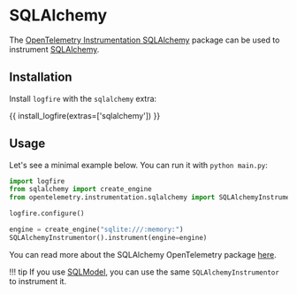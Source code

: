 # SQLAlchemy

The [OpenTelemetry Instrumentation SQLAlchemy][opentelemetry-sqlalchemy] package can be used to
instrument [SQLAlchemy][sqlalchemy].

## Installation

Install `logfire` with the `sqlalchemy` extra:

{{ install_logfire(extras=['sqlalchemy']) }}

## Usage

Let's see a minimal example below. You can run it with `python main.py`:

```py title="main.py"
import logfire
from sqlalchemy import create_engine
from opentelemetry.instrumentation.sqlalchemy import SQLAlchemyInstrumentor

logfire.configure()

engine = create_engine("sqlite:///:memory:")
SQLAlchemyInstrumentor().instrument(engine=engine)
```

You can read more about the SQLAlchemy OpenTelemetry package [here][opentelemetry-sqlalchemy].

!!! tip
    If you use [SQLModel][sqlmodel], you can use the same `SQLAlchemyInstrumentor` to instrument it.

[opentelemetry-sqlalchemy]: https://opentelemetry-python-contrib.readthedocs.io/en/latest/instrumentation/sqlalchemy/sqlalchemy.html
[sqlalchemy]: https://www.sqlalchemy.org/
[sqlmodel]: https://sqlmodel.tiangolo.com/
